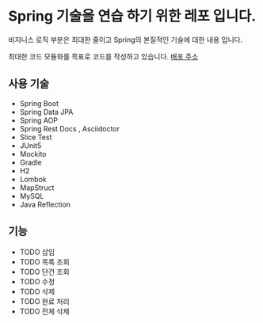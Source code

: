 # Spring 기술을 연습 하기 위한 레포 입니다. 

비지니스 로직 부분은 최대한 줄이고 Spring의 본질적인 기술에 대한 내용 입니다. 

최대한 코드 모듈화를 목표로 코드를 작성하고 있습니다.
[배포 주소](https://port-0-practice-todo-by52fb24lba1oqyv.gksl2.cloudtype.app)
## 사용 기술 

- Spring Boot
- Spring Data JPA
- Spring AOP 
- Spring Rest Docs , Asciidoctor
- Slice Test
- JUnit5
- Mockito
- Gradle
- H2
- Lombok
- MapStruct
- MySQL
- Java Reflection
## 기능 

- TODO 삽입 
- TODO 목록 조회
- TODO 단건 조회
- TODO 수정
- TODO 삭제
- TODO 완료 처리
- TODO 전체 삭제 



